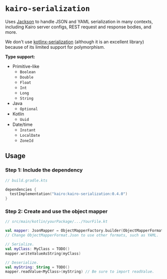 # `kairo-serialization`

Uses [Jackson](https://github.com/FasterXML/jackson)
to handle JSON and YAML serialization in many contexts,
including Kairo server configs, REST request and response bodies, and more.

We don't use [kotlinx-serialization](https://github.com/Kotlin/kotlinx.serialization)
(although it is an excellent library)
because of its limited support for polymorphism.

**Type support:**

- Primitive-like
  - `Boolean`
  - `Double`
  - `Float`
  - `Int`
  - `Long`
  - `String`
- Java
  - `Optional`
- Kotlin
  - `Uuid`
- Date/time
  - `Instant`
  - `LocalDate`
  - `ZoneId`

## Usage

### Step 1: Include the dependency

```kotlin
// build.gradle.kts

dependencies {
  testImplementation("kairo:kairo-serialization:0.4.0")
}
```

### Step 2: Create and use the object mapper

```kotlin
// src/main/kotlin/yourPackage/.../YourFile.kt

val mapper: JsonMapper = ObjectMapperFactory.builder(ObjectMapperFormat.Json).build()
// Change ObjectMapperFormat.Json to use other formats, such as YAML.

// Serialize.
val myClass: MyClass = TODO()
mapper.writeValueAsString(myClass)

// Deserialize.
val myString: String = TODO()
mapper.readValue<MyClass>(myString) // Be sure to import readValue.
```
